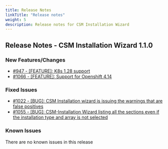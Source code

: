 ```yaml
---
title: Release Notes
linkTitle: "Release notes"
weight: 5
description: Release notes for CSM Installation Wizard
---
```


## Release Notes - CSM Installation Wizard 1.1.0


### New Features/Changes

- [#947 - [FEATURE]: K8s 1.28 support ](https://github.com/dell/csm/issues/947)
- [#1066 - [FEATURE]: Support for Openshift 4.14](https://github.com/dell/csm/issues/1066)

### Fixed Issues

- [#1022 - [BUG]: CSM Installation wizard is issuing the warnings that are false positives ](https://github.com/dell/csm/issues/1022)
- [#1055 - [BUG]: CSM-Installation Wizard listing all the sections even if the installation type and array is not selected](https://github.com/dell/csm/issues/1055)

### Known Issues

There are no known issues in this release



